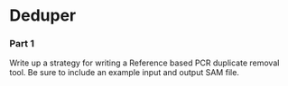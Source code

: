 # Deduper

### Part 1
Write up a strategy for writing a Reference based PCR duplicate removal tool. Be sure to include an example input and output SAM file.
